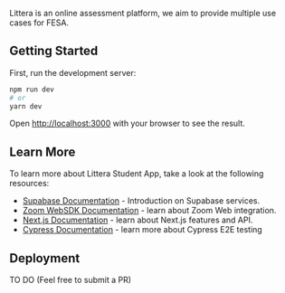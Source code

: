 Littera is an online assessment platform, we aim to provide multiple use cases for FESA.

## Getting Started

First, run the development server:

```bash
npm run dev
# or
yarn dev
```

Open [http://localhost:3000](http://localhost:3000) with your browser to see the result.

## Learn More

To learn more about Littera Student App, take a look at the following resources:

- [Supabase Documentation](https://supabase.io/docs/guides/platform) - Introduction on Supabase services.
- [Zoom WebSDK Documentation](https://marketplace.zoom.us/docs/sdk/native-sdks/web) - learn about Zoom Web integration.
- [Next.js Documentation](https://nextjs.org/docs) - learn about Next.js features and API.
- [Cypress Documentation](https://docs.cypress.io/) - learn more about Cypress E2E testing

## Deployment

TO DO (Feel free to submit a PR)
